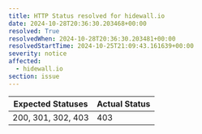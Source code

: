 ```yaml
---
title: HTTP Status resolved for hidewall.io
date: 2024-10-28T20:36:30.203468+00:00
resolved: True
resolvedWhen: 2024-10-28T20:36:30.203481+00:00
resolvedStartTime: 2024-10-25T21:09:43.161639+00:00
severity: notice
affected:
  - hidewall.io
section: issue
---
```


| Expected Statuses | Actual Status  |
|-------------------|----------------|
| 200, 301, 302, 403 | 403 |
